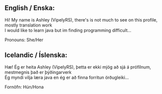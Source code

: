 <h2>English / Enska:</h2> 
Hi! My name is Ashley (VipelyRS), there's is not much to see on this profile, mostly translation work<br/>I would like to learn java but im finding programming difficult...

Pronouns: She/Her

<h2>Icelandic / Íslenska:</h2>
Hæ! Ég er heita Ashley (VipelyRS), þetta er ekki mjög að sjá á prófílnum, mestmegnis það er þýðingarverk<br/>Ég myndi vilja læra java en ég er að finna forritun örðugleiki...

Fornöfn: Hún/Hona
<!--
**VipelyRS/VipelyRS** is a ✨ _special_ ✨ repository because its `README.md` (this file) appears on your GitHub profile.

Here are some ideas to get you started:

- 🔭 I’m currently working on ...
- 🌱 I’m currently learning ...
- 👯 I’m looking to collaborate on ...
- 🤔 I’m looking for help with ...
- 💬 Ask me about ...
- 📫 How to reach me: ...
- 😄 Pronouns: ...
- ⚡ Fun fact: ...
-->
